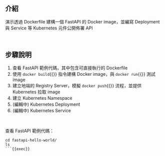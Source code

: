 

<br>


## 介紹

演示透過 Dockerfile 建構一個 FastAPI 的 Docker image，並編寫 Deployment 與 Service 等 Kubernetes 元件公開佈署 API


<br>


## 步驟說明

1. 查看 FastAPI 範例代碼，其中包含可直接執行的 Dockerfile
2. 使用 `docker build`{{}} 指令建構 Docker image，與 `docker run`{{}} 測試 image
3. 建立地端的 Registry Server，模擬 `docker push`{{}} 流程，並提供 Kubernetes 拉取 image
4. 建立 Kubernetes Namespace
5. (編輯中) Kubernetes Deployment
6. (編輯中) Kubernetes Service


<br>


查看 FastAPI 範例代碼：

```
cd fastapi-hello-world/
ls
```{{exec}}
